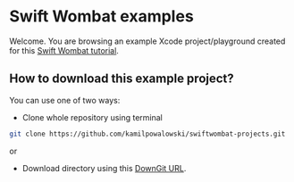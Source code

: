 # Swift Wombat examples

Welcome. You are browsing an example Xcode project/playground created for this [Swift Wombat tutorial](https://swiftwombat.com/how-to-use-personnamecomponentsformatter-in-swift/).

## How to download this example project?

You can use one of two ways:

- Clone whole repository using terminal

```bash
git clone https://github.com/kamilpowalowski/swiftwombat-projects.git
```

or

- Download directory using this [DownGit URL](https://downgit.github.io/#/home?url=https://github.com/kamilpowalowski/swiftwombat-projects/tree/main/PersonNameComponentsFormatter).
